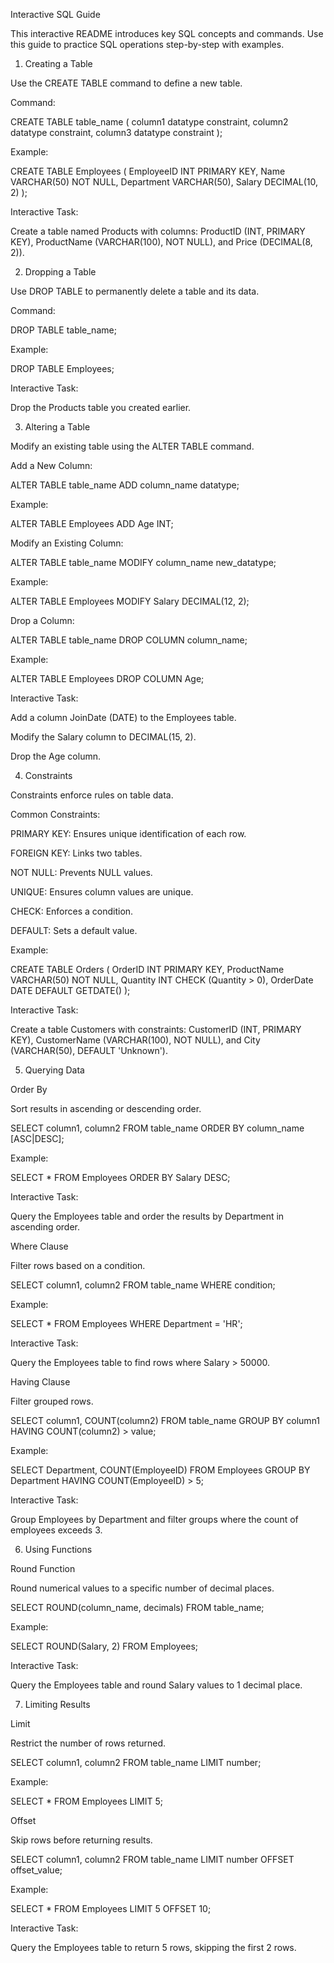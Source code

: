 Interactive SQL Guide

This interactive README introduces key SQL concepts and commands. Use this guide to practice SQL operations step-by-step with examples.

1. Creating a Table

Use the CREATE TABLE command to define a new table.

Command:

CREATE TABLE table_name (
    column1 datatype constraint,
    column2 datatype constraint,
    column3 datatype constraint
);

Example:

CREATE TABLE Employees (
    EmployeeID INT PRIMARY KEY,
    Name VARCHAR(50) NOT NULL,
    Department VARCHAR(50),
    Salary DECIMAL(10, 2)
);

Interactive Task:

Create a table named Products with columns: ProductID (INT, PRIMARY KEY), ProductName (VARCHAR(100), NOT NULL), and Price (DECIMAL(8, 2)).

2. Dropping a Table

Use DROP TABLE to permanently delete a table and its data.

Command:

DROP TABLE table_name;

Example:

DROP TABLE Employees;

Interactive Task:

Drop the Products table you created earlier.

3. Altering a Table

Modify an existing table using the ALTER TABLE command.

Add a New Column:

ALTER TABLE table_name
ADD column_name datatype;

Example:

ALTER TABLE Employees
ADD Age INT;

Modify an Existing Column:

ALTER TABLE table_name
MODIFY column_name new_datatype;

Example:

ALTER TABLE Employees
MODIFY Salary DECIMAL(12, 2);

Drop a Column:

ALTER TABLE table_name
DROP COLUMN column_name;

Example:

ALTER TABLE Employees
DROP COLUMN Age;

Interactive Task:

Add a column JoinDate (DATE) to the Employees table.

Modify the Salary column to DECIMAL(15, 2).

Drop the Age column.

4. Constraints

Constraints enforce rules on table data.

Common Constraints:

PRIMARY KEY: Ensures unique identification of each row.

FOREIGN KEY: Links two tables.

NOT NULL: Prevents NULL values.

UNIQUE: Ensures column values are unique.

CHECK: Enforces a condition.

DEFAULT: Sets a default value.

Example:

CREATE TABLE Orders (
    OrderID INT PRIMARY KEY,
    ProductName VARCHAR(50) NOT NULL,
    Quantity INT CHECK (Quantity > 0),
    OrderDate DATE DEFAULT GETDATE()
);

Interactive Task:

Create a table Customers with constraints: CustomerID (INT, PRIMARY KEY), CustomerName (VARCHAR(100), NOT NULL), and City (VARCHAR(50), DEFAULT 'Unknown').

5. Querying Data

Order By

Sort results in ascending or descending order.

SELECT column1, column2
FROM table_name
ORDER BY column_name [ASC|DESC];

Example:

SELECT * FROM Employees
ORDER BY Salary DESC;

Interactive Task:

Query the Employees table and order the results by Department in ascending order.

Where Clause

Filter rows based on a condition.

SELECT column1, column2
FROM table_name
WHERE condition;

Example:

SELECT * FROM Employees
WHERE Department = 'HR';

Interactive Task:

Query the Employees table to find rows where Salary > 50000.

Having Clause

Filter grouped rows.

SELECT column1, COUNT(column2)
FROM table_name
GROUP BY column1
HAVING COUNT(column2) > value;

Example:

SELECT Department, COUNT(EmployeeID)
FROM Employees
GROUP BY Department
HAVING COUNT(EmployeeID) > 5;

Interactive Task:

Group Employees by Department and filter groups where the count of employees exceeds 3.

6. Using Functions

Round Function

Round numerical values to a specific number of decimal places.

SELECT ROUND(column_name, decimals)
FROM table_name;

Example:

SELECT ROUND(Salary, 2)
FROM Employees;

Interactive Task:

Query the Employees table and round Salary values to 1 decimal place.

7. Limiting Results

Limit

Restrict the number of rows returned.

SELECT column1, column2
FROM table_name
LIMIT number;

Example:

SELECT * FROM Employees
LIMIT 5;

Offset

Skip rows before returning results.

SELECT column1, column2
FROM table_name
LIMIT number OFFSET offset_value;

Example:

SELECT * FROM Employees
LIMIT 5 OFFSET 10;

Interactive Task:

Query the Employees table to return 5 rows, skipping the first 2 rows.


